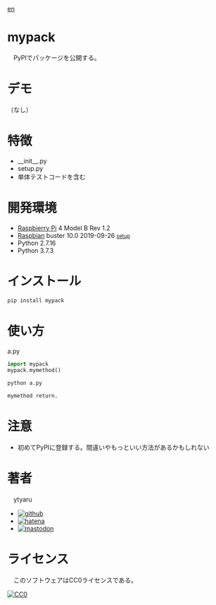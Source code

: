 [en](./README.ja.md)

# mypack

　PyPIでパッケージを公開する。

# デモ

（なし）

# 特徴

* \_\_init\_\_.py
* setup.py
* 単体テストコードを含む

# 開発環境

* [Raspbierry Pi](https://ja.wikipedia.org/wiki/Raspberry_Pi) 4 Model B Rev 1.2
* [Raspbian](https://ja.wikipedia.org/wiki/Raspbian) buster 10.0 2019-09-26 <small>[setup](http://ytyaru.hatenablog.com/entry/2019/12/25/222222)</small>
* Python 2.7.16
* Python 3.7.3

# インストール

```sh
pip install mypack
```

# 使い方

a.py
```python
import mypack
mypack.mymethod()
```
```sh
python a.py
```
```sh
mymethod return.
```

# 注意

* 初めてPyPIに登録する。間違いやもっといい方法があるかもしれない

# 著者

　ytyaru

* [![github](http://www.google.com/s2/favicons?domain=github.com)](https://github.com/ytyaru "github")
* [![hatena](http://www.google.com/s2/favicons?domain=www.hatena.ne.jp)](http://ytyaru.hatenablog.com/ytyaru "hatena")
* [![mastodon](http://www.google.com/s2/favicons?domain=mstdn.jp)](https://mstdn.jp/web/accounts/233143 "mastdon")

# ライセンス

　このソフトウェアはCC0ライセンスである。

[![CC0](http://i.creativecommons.org/p/zero/1.0/88x31.png "CC0")](http://creativecommons.org/publicdomain/zero/1.0/deed.ja)

